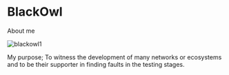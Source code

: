# BlackOwl
About me

![blackowl1](https://user-images.githubusercontent.com/107190154/184557758-3d89f2c1-acaa-45eb-bf95-652aa2b4191b.png)

My purpose; To witness the development of many networks or ecosystems and to be their supporter in finding faults in the testing stages.
